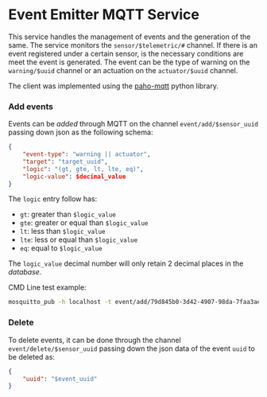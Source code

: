 # Event Emitter MQTT Service

This service handles the management of events and the generation of the same.
The service monitors the `sensor/$telemetric/#` channel. If there is an event registered under a certain sensor, is the necessary conditions are meet the event is generated. The event can be the type of warning on the `warning/$uuid` channel or an actuation on the `actuator/$uuid` channel.

The client was implemented using the [paho-mqtt](https://www.eclipse.org/paho/clients/python/docs/) python library. 

### Add events

Events can be _added_ through MQTT on the channel `event/add/$sensor_uuid` passing down json as the following schema:

```json
{
    "event-type": "warning || actuator",
    "target": "target_uuid",
    "logic": "(gt, gte, lt, lte, eq)",
    "logic-value": $decimal_value
}
```
The `logic` entry follow has:

- `gt`: greater than `$logic_value`
- `gte`: greater or equal than `$logic_value`
- `lt`: less than `$logic_value`
- `lte`: less or equal than `$logic_value`
- `eq`: equal to `$logic_value`

The `logic_value` decimal number will only retain 2 decimal places in the _database_.

CMD Line test example:

```bash
mosquitto_pub -h localhost -t event/add/79d845b0-3d42-4907-98da-7faa3ae2a82c -m "{\"event-type\": \"warning\",\"target\":\"f2e274b0-1856-45b2-b00e-3cba6ce2ddff\",\"logic\":\"lt\",\"logic-value\":50.1}"
```

### Delete

To delete events, it can be done through the channel `event/delete/$sensor_uuid` passing down the json data of the event `uuid` to be deleted as:

```json
{
    "uuid": "$event_uuid"
}
```


